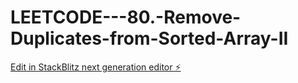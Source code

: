 # LEETCODE---80.-Remove-Duplicates-from-Sorted-Array-II

[Edit in StackBlitz next generation editor ⚡️](https://stackblitz.com/~/github.com/sspinit88/LEETCODE---80.-Remove-Duplicates-from-Sorted-Array-II)